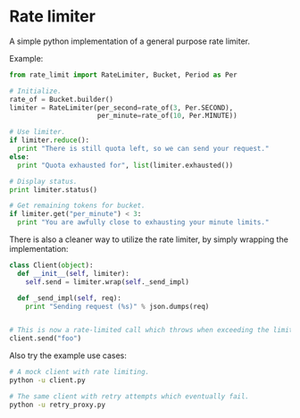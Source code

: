 # Rate limiter

A simple python implementation of a general purpose rate limiter.

Example:

```python
from rate_limit import RateLimiter, Bucket, Period as Per

# Initialize.
rate_of = Bucket.builder()
limiter = RateLimiter(per_second=rate_of(3, Per.SECOND),
                      per_minute=rate_of(10, Per.MINUTE))

# Use limiter.
if limiter.reduce():
  print "There is still quota left, so we can send your request."
else:
  print "Quota exhausted for", list(limiter.exhausted())

# Display status.
print limiter.status()

# Get remaining tokens for bucket.
if limiter.get("per_minute") < 3:
  print "You are awfully close to exhausting your minute limits."
```

There is also a cleaner way to utilize the rate limiter, by simply wrapping
the implementation:

```python
class Client(object):
  def __init__(self, limiter):
    self.send = limiter.wrap(self._send_impl)

  def _send_impl(self, req):
    print "Sending request (%s)" % json.dumps(req)


# This is now a rate-limited call which throws when exceeding the limit.
client.send("foo")
```

Also try the example use cases:

```bash
# A mock client with rate limiting.
python -u client.py

# The same client with retry attempts which eventually fail.
python -u retry_proxy.py
```
